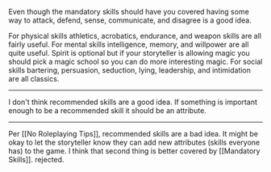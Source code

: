 Even though the mandatory skills should have you covered having some way to attack, defend, sense, communicate, and disagree is a good idea.

For physical skills athletics, acrobatics, endurance, and weapon skills are all fairly useful. For mental skills intelligence, memory, and willpower are all quite useful. Spirit is optional but if your storyteller is allowing magic you should pick a magic school so you can do more interesting magic. For social skills bartering, persuasion, seduction, lying, leadership, and intimidation are all classics.

---

I don't think recommended skills are a good idea. If something is important enough to be a recommended skill it should be an attribute.

---

Per [[No Roleplaying Tips]], recommended skills are a bad idea. It might be okay to let the storyteller know they can add new attributes (skills everyone has) to the game. I think that second thing is better covered by [[Mandatory Skills]]. rejected.